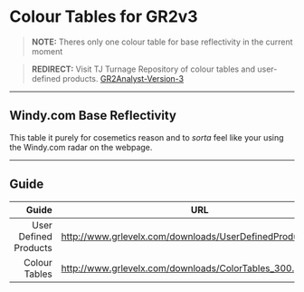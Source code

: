# Colour Tables for GR2v3
> **NOTE:** Theres only one colour table for base reflectivity in the current moment

> **REDIRECT:** Visit TJ Turnage Repository of colour tables and user-defined products.
> [GR2Analyst-Version-3](https://github.com/tjturnage/GR2Analyst-Version-3)
***

## Windy.com Base Reflectivity
This table it purely for cosemetics reason and to _sorta_ feel like your using the Windy.com radar on the webpage.

***

## Guide

Guide | URL 
---: | --- 
 User Defined Products |  http://www.grlevelx.com/downloads/UserDefinedProducts_3.pdf 
 Colour Tables          |  http://www.grlevelx.com/downloads/ColorTables_300.pdf       

